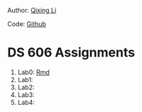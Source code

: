 Author: [Qixing Li](https://qixing810.github.io/)

Code: [Github](https://github.com/qixing810/CUNYSPS-DataScience/tree/master/DS606) 


# DS 606 Assignments
1. Lab0: [Rmd](https://github.com/qixing810/CUNYSPS-DataScience/blob/master/DS606/Assignements/Lab0-qixingli-intro_to_r.Rmd)
2. Lab1: 
3. Lab2: 
4. Lab3: 
5. Lab4: